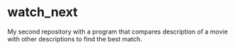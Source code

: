 # watch_next
My second repository with a program that compares description of a movie with other descriptions to find the best match.
